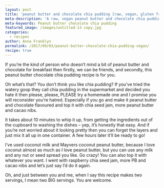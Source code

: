 ```yaml
---
layout: post
title: 'peanut butter and chocolate chia pudding [raw, vegan, gluten free]'
meta-description: 'A raw, vegan peanut butter and chocolate chia pudding'
meta-keywords: Peanut butter chocolate chia pudding
featured_image: /images/untitled-13 copy.jpg
categories:
  - recipes
author: Anna Franklyn
permalink: /2017/09/03/peanut-butter-chocolate-chia-pudding-vegan/
recipe: true
---
```


If you’re the kind of person who doesn’t mind a bit of peanut butter and chocolate for breakfast then firstly, we can be friends, and secondly, this peanut butter chocolate chia pudding recipe is for you.

Oh what’s that? You don’t think you like chia pudding? If you’ve tried the watery goop they call chia pudding in the supermarket and decided you hate it then please, please, PLEASE try a homemade one and I promise you will reconsider you’re hatred. Especially if you go and make it peanut butter and chocolate flavoured and top it with chia seed jam, more peanut butter and cacao nibs.

It takes about 10 minutes to whip it up, from getting the ingredients out of the cupboard to washing the dishes – yep, it’s honestly that easy. And if you’re not worried about it looking pretty then you can forget the layers and just mix it all up in one container. A few hours later it’ll be ready to go!

I’ve used coconut milk and Mayvers coconut peanut butter, because I love coconut almost as much as I love peanut butter, but you can use any milk and any nut or seed spread you like. Go crazy! You can also top it with whatever you want. I went with raspberry chia seed jam, more PB and cacao nibs and let’s just say I’d do it again.

Oh, and just between you and me, when I say this recipe makes two servings, I mean two BIG servings. You are welcome.
